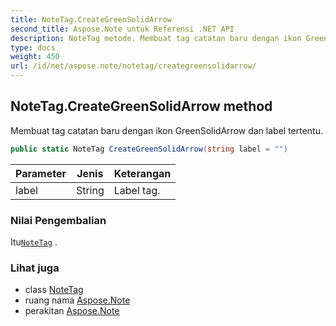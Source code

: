 ```yaml
---
title: NoteTag.CreateGreenSolidArrow
second_title: Aspose.Note untuk Referensi .NET API
description: NoteTag metode. Membuat tag catatan baru dengan ikon GreenSolidArrow dan label tertentu.
type: docs
weight: 450
url: /id/net/aspose.note/notetag/creategreensolidarrow/
---
```

## NoteTag.CreateGreenSolidArrow method

Membuat tag catatan baru dengan ikon GreenSolidArrow dan label tertentu.

```csharp
public static NoteTag CreateGreenSolidArrow(string label = "")
```

| Parameter | Jenis | Keterangan |
| --- | --- | --- |
| label | String | Label tag. |

### Nilai Pengembalian

Itu[`NoteTag`](../) .

### Lihat juga

* class [NoteTag](../)
* ruang nama [Aspose.Note](../../notetag/)
* perakitan [Aspose.Note](../../../)


